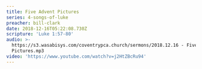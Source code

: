 ```yaml
---
title: Five Advent Pictures
series: 4-songs-of-luke
preacher: bill-clark
date: 2018-12-16T05:22:08.730Z
scripture: 'Luke 1:57-80'
audio: >-
  https://s3.wasabisys.com/coventrypca.church/sermons/2018.12.16 - Five Advent
  Pictures.mp3
video: 'https://www.youtube.com/watch?v=j2HtZBcRu94'
---
```

